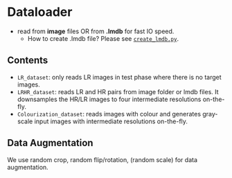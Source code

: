 # Dataloader

- read from **image** files OR from **.lmdb** for fast IO speed.
    - How to create .lmdb file? Please see [`create_lmdb.py`](/code/data/create_lmdb.py).

## Contents

- `LR_dataset`: only reads LR images in test phase where there is no target images.
- `LRHR_dataset`: reads LR and HR pairs from image folder or lmdb files. It downsamples the HR/LR images to four intermediate resolutions on-the-fly.
- `Colourization_dataset`: reads images with colour and generates gray-scale input images with intermediate resolutions on-the-fly.

## Data Augmentation

We use random crop, random flip/rotation, (random scale) for data augmentation. 

